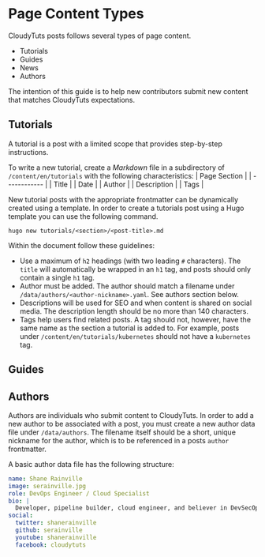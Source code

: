 # Page Content Types
CloudyTuts posts follows several types of page content.
* Tutorials
* Guides
* News
* Authors

The intention of this guide is to help new contributors submit new content that matches CloudyTuts expectations.

## Tutorials
A tutorial is a post with a limited scope that provides step-by-step instructions. 

To write a new tutorial, create a *Markdown* file in a subdirectory of `/content/en/tutorials` with the following characteristics:
| Page Section |
| ------------ |
| Title        |
| Date         |
| Author       |
| Description  |
| Tags         |

New tutorial posts with the appropriate frontmatter can be dynamically created using a template. In order to create a tutorials post using a Hugo template you can use the following command.

```shell
hugo new tutorials/<section>/<post-title>.md
```

Within the document follow these guidelines:
* Use a maximum of `h2` headings (with two leading `#` characters). The `title` will automatically be wrapped in an `h1` tag, and posts should only contain a single `h1` tag.
* Author must be added. The author should match a filename under `/data/authors/<author-nickname>.yaml`. See authors section below.
* Descriptions will be used for SEO and when content is shared on social media. The description length should be no more than 140 characters.
* Tags help users find related posts. A tag should not, however, have the same name as the section a tutorial is added to. For example, posts under `/content/en/tutorials/kubernetes` should not have a `kubernetes` tag.


## Guides

## Authors
Authors are individuals who submit content to CloudyTuts. In order to add a new author to be associated with a post, you must create a new author data file under `/data/authors`. The filename itself should be a short, unique nickname for the author, which is to be referenced in a posts `author` frontmatter. 

A basic author data file has the following structure:
```yaml
name: Shane Rainville
image: serainville.jpg
role: DevOps Engineer / Cloud Specialist
bio: |
  Developer, pipeline builder, cloud engineer, and believer in DevSecOps 
social:
  twitter: shanerainville
  github: serainville
  youtube: shanerainville
  facebook: cloudytuts
```
